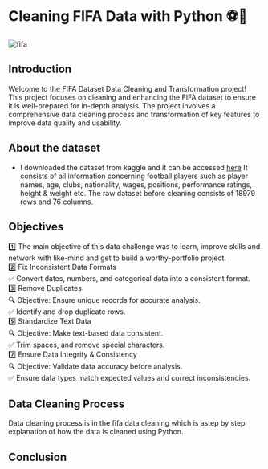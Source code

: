 # Cleaning FIFA Data with Python ⚽🚀

![fifa](https://github.com/user-attachments/assets/1157f03e-bc11-42d9-be6a-6e9a05f5dcc4)

## Introduction
Welcome to the FIFA Dataset Data Cleaning and Transformation project! This project focuses on cleaning and enhancing the FIFA dataset to ensure it is well-prepared for in-depth analysis. The project involves a comprehensive data cleaning process and transformation of key features to improve data quality and usability.

## About the dataset
- I downloaded the dataset from kaggle and it can be accessed <a href="https://www.kaggle.com/datasets/yagunnersya/fifa-21-messy-raw-dataset-for-cleaning-exploring/code">here</a>
It consists of all information concerning football players such as player names, age, clubs, nationality, wages, positions, performance ratings, height & weight etc. The raw dataset before cleaning consists of 18979 rows and 76 columns.

## Objectives
1️⃣ The main objective of this data challenge was to learn, improve skills and network with like-mind and get to build a worthy-portfolio project.  
2️⃣ Fix Inconsistent Data Formats    
✅ Convert dates, numbers, and categorical data into a consistent format.  
3️⃣ Remove Duplicates  
🔍 Objective: Ensure unique records for accurate analysis.  
✅ Identify and drop duplicate rows.  
5️⃣ Standardize Text Data  
🔍 Objective: Make text-based data consistent.  
✅ Trim spaces, and remove special characters.  
7️⃣ Ensure Data Integrity & Consistency  
🔍 Objective: Validate data accuracy before analysis.  
✅ Ensure data types match expected values and correct inconsistencies.  

## Data Cleaning Process
Data cleaning process is in the fifa data cleaning which is astep by step explanation of how the data is cleaned using Python.

## Conclusion
